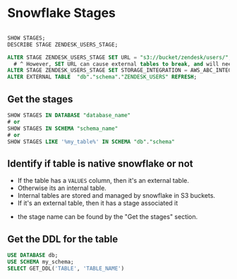 # Snowflake Stages

```sql

SHOW STAGES;
DESCRIBE STAGE ZENDESK_USERS_STAGE;

ALTER STAGE ZENDESK_USERS_STAGE SET URL = "s3://bucket/zendesk/users/";
  # ^ However, SET URL can cause external tables to break, and will need to be re-created (DROP TABLE, CREATE TABLE)
ALTER STAGE ZENDESK_USERS_STAGE SET STORAGE_INTEGRATION = AWS_ABC_INTEGRATION;
ALTER EXTERNAL TABLE  "db"."schema"."ZENDESK_USERS" REFRESH;

```

## Get the stages

```sql
SHOW STAGES IN DATABASE "database_name"
# or
SHOW STAGES IN SCHEMA "schema_name"
# or
SHOW STAGES LIKE '%my_table%' IN SCHEMA "db"."schema"
```

## Identify if table is native snowflake or not

- If the table has a `VALUES` column, then it's an external table.
-  Otherwise its an internal table.
-  Internal tables are stored and managed by snowflake in S3 buckets.
-  If it's an external table, then it has a stage associated it
  * the stage name can be found by the "Get the stages" section.

## Get the DDL for the table
```sql 
USE DATABASE db;
USE SCHEMA my_schema;
SELECT GET_DDL('TABLE', 'TABLE_NAME')
```
